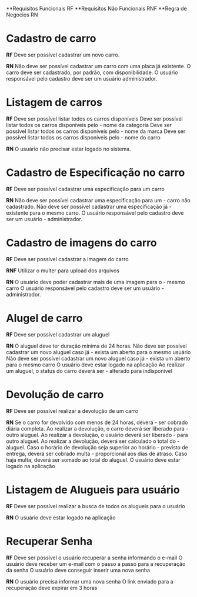 **Requisitos Funcionais RF
**Requisitos Não Funcionais RNF 
**Regra de Negócios RN

# Cadastro de carro

**RF**
Deve ser possível cadastrar um novo carro.

**RN**
Não deve ser possível cadastrar um carro com uma placa já existente.
O carro deve ser cadastrado, por padrão, com disponibilidade.
O usuário responsável pelo cadastro deve ser um usuário administrador.

# Listagem de carros

**RF**
Deve ser possível listar todos os carros disponíveis
Deve ser possível listar todos os carros disponíveis pelo - nome da categoria
Deve ser possível listar todos os carros disponíveis pelo - nome da marca
Deve ser possível listar todos os carros disponíveis pelo - nome do carro

**RN**
O usuário não precisar estar logado no sistema.

# Cadastro de Especificação no carro

**RF**
Deve ser possível cadastrar uma especificação para um carro

**RN**
Não deve ser possível cadastrar uma especificação para um - carro não cadastrado.
Não deve ser possível cadastrar uma especificação já - existente para o mesmo carro.
O usuário responsável pelo cadastro deve ser um usuário - administrador.

# Cadastro de imagens do carro

**RF**
Deve ser possível cadastrar a imagem do carro

**RNF**
Utilizar o multer para upload dos arquivos

**RN**
O usuário deve poder cadastrar mais de uma imagem para o - mesmo carro
O usuário responsável pelo cadastro deve ser um usuário - administrador.

# Alugel de carro

**RF**
Deve ser possível cadastrar um aluguel

**RN**
O aluguel deve ter duração mínima de 24 horas.
Não deve ser possível cadastrar um novo aluguel caso já - exista um aberto para o mesmo usuário
Não deve ser possível cadastrar um novo aluguel caso já - exista um aberto para o mesmo carro
O usuário deve estar logado na aplicação
Ao realizar um aluguel, o status do carro deverá ser - alterado para indisponível

# Devolução de carro

**RF**
Deve ser possível realizar a devolução de um carro

**RN**
Se o carro for devolvido com menos de 24 horas, deverá - ser cobrado diária completa.
Ao realizar a devolução, o carro deverá ser liberado para - outro aluguel.
Ao realizar a devolução, o usuário deverá ser liberado - para outro aluguel.
Ao realizar a devolução, deverá ser calculado o total do - aluguel.
Caso o horário de devolução seja superior ao horário - previsto de entrega, deverá ser cobrado multa - proporcional aos dias de atraso.
Caso haja multa, deverá ser somado ao total do aluguel.
O usuário deve estar logado na aplicação

# Listagem de Alugueis para usuário

**RF**
Deve ser possível realizar a busca de todos os alugueis para o usuário

**RN**
O usuário deve estar logado na aplicação

# Recuperar Senha

**RF**
Deve ser possível o usuário recuperar a senha informando o e-mail
O usuário deve receber um e-mail com o passo a passo para a recuperação da senha
O usuário deve conseguir inserir uma nova senha

**RN**
O usuário precisa informar uma nova senha
O link enviado para a recuperação deve expirar em 3 horas